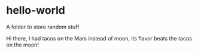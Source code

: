 # hello-world
A folder to store random stuff

Hi there,
I had tacos on the Mars instead of moon, its flavor beats the tacos on the moon!
